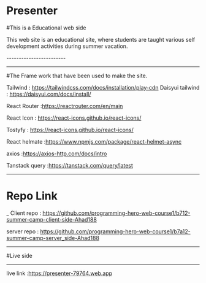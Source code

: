 # Presenter
#This is a Educational web side
<p>
This web site is an educational site, where students are taught various self development activities during summer vacation.
</p>
------------------------

 ___ 

#The Frame work that have been used to make the site.

  Tailwind : https://tailwindcss.com/docs/installation/play-cdn
Daisyui tailwind : https://daisyui.com/docs/install/

React Router :https://reactrouter.com/en/main

React Icon : https://react-icons.github.io/react-icons/

Tostyfy : https://react-icons.github.io/react-icons/

React helmate :https://www.npmjs.com/package/react-helmet-async

axios :https://axios-http.com/docs/intro

Tanstack query :https://tanstack.com/query/latest


___
# Repo Link 

_ Client repo : https://github.com/programming-hero-web-course1/b712-summer-camp-client-side-Ahad188


server repo : https://github.com/programming-hero-web-course1/b7a12-summer-camp-server_side-Ahad188

___

#Live side 
___
live link :https://presenter-79764.web.app
